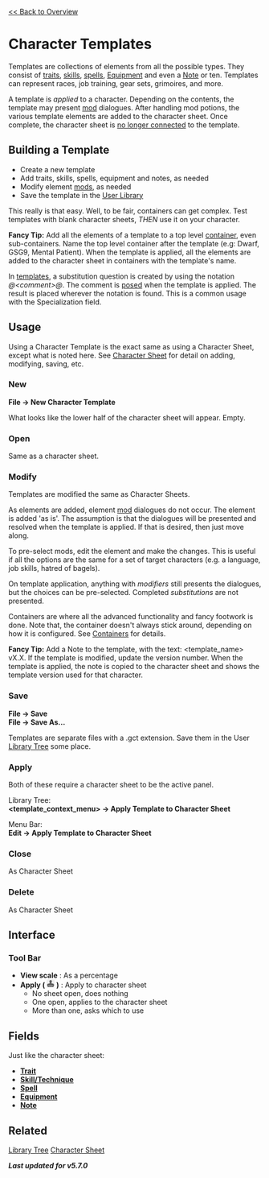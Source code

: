 [<< Back to Overview](./Overview.md "Overview")

# Character Templates
Templates are collections of elements from all the possible types. They consist of [traits](./Trait.md "Trait"), [skills](./Skill.md "Skill"), [spells](./Spell.md "Spell"), [Equipment](./Equipment.md "Equipment") and even a [Note](./Note.md "Note") or ten. Templates can represent races, job training, gear sets, grimoires, and more.

A template is *applied* to a character. Depending on the contents, the template may present [mod](./Mods.md "Mods") dialogues. After handling mod potions, the various template elements are added to the character sheet. Once complete, the character sheet is [no longer connected](./Unlinked%20Data.md "Unlinked Data") to the template.

## Building a Template
- Create a new template
- Add traits, skills, spells, equipment and notes, as needed
- Modify element [mods](./Mods.md "Mods"), as needed
- Save the template in the [User Library](./Library%20Tree.md "Library Tree")

This really is that easy. Well, to be fair, containers can get complex. Test templates with blank character sheets, *THEN* use it on your character.

**Fancy Tip:** Add all the elements of a template to a top level [container](./Container.md "Container"), even sub-containers. Name the top level container after the template (e.g: Dwarf, GSG9, Mental Patient). When the template is applied, all the elements are added to the character sheet in containers with the template's name.

In [templates](./Character%20Template.md "Character Template"), a substitution question is created by using the notation *@\<comment>@*. The comment is [posed](./Mods.md "Mods") when the template is applied. The result is placed wherever the notation is found. This is a common usage with the Specialization field.

## Usage
Using a Character Template is the exact same as using a Character Sheet, except what is noted here. See [Character Sheet](./Character%20Sheet.md "Character Sheet") for detail on adding, modifying, saving, etc.

### New
**File -> New Character Template**

What looks like the lower half of the character sheet will appear. Empty.

### Open
Same as a character sheet.

### Modify
Templates are modified the same as Character Sheets.

As elements are added, element [mod](./Mods.md "Mods") dialogues do not occur. The element is added 'as is'. The assumption is that the dialogues will be presented and resolved when the template is applied. If that is desired, then just move along.

To pre-select mods, edit the element and make the changes. This is useful if all the options are the same for a set of target characters (e.g. a language, job skills, hatred of bagels).

On template application, anything with *modifiers* still presents the dialogues, but the choices can be pre-selected. Completed *substitutions* are not presented.

Containers are where all the advanced functionality and fancy footwork is done. Note that, the container doesn't always stick around, depending on how it is configured. See [Containers](./Container.md "Container") for details.

**Fancy Tip:** Add a Note to the template, with the text: \<template_name> vX.X. If the template is modified, update the version number. When the template is applied, the note is copied to the character sheet and shows the template version used for that character.

### Save
**File -> Save**\
**File -> Save As...**

Templates are separate files with a .gct extension. Save them in the User [Library Tree](./Library%Tree.md "Library Tree") some place.

### Apply
Both of these require a character sheet to be the active panel.

Library Tree:\
**\<template_context_menu> -> Apply Template to Character Sheet**

Menu Bar:\
**Edit -> Apply Template to Character Sheet**

### Close
As Character Sheet

### Delete
As Character Sheet

## Interface
### Tool Bar
- **View scale** : As a percentage
- **Apply ( ![](./img/stamp.png "Apply") )** : Apply to character sheet
  - No sheet open, does nothing
  - One open, applies to the character sheet
  - More than one, asks which to use

## Fields
Just like the character sheet:
- **[Trait](./Trait.md "Trait")**
- **[Skill/Technique](./Skill.md "Skill")**
- **[Spell](./Spell.md "Spell")**
- **[Equipment](./Equipment.md "Equipment")**
- **[Note](./Note.md "Note")**

## Related
[Library Tree](./Library%20Tree.md "Library Tree")
[Character Sheet](./Character%20Sheet.md "Character Sheet")

***Last updated for v5.7.0***